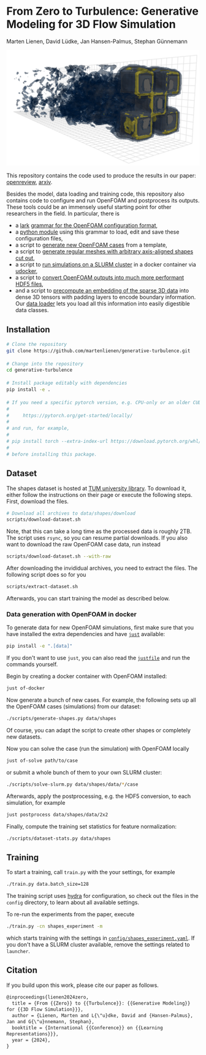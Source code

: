 # From Zero to Turbulence: Generative Modeling for 3D Flow Simulation

Marten Lienen, David Lüdke, Jan Hansen-Palmus, Stephan Günnemann

![](./figures/generated-sample-curl-norm.png)

This repository contains the code used to produce the results in our paper: [openreview](https://openreview.net/forum?id=ZhlwoC1XaN), [arxiv](https://arxiv.org/abs/2306.01776).

Besides the model, data loading and training code, this repository also contains code to configure and run OpenFOAM and postprocess its outputs. These tools could be an immensely useful starting point for other researchers in the field. In particular, there is
- a [lark](https://github.com/lark-parser/lark) [grammar for the OpenFOAM configuration format](./turbdiff/openfoam.lark),
- a [python module](./turbdiff/openfoam.py) using this grammar to load, edit and save these configuration files,
- a script to [generate new OpenFOAM cases](./scripts/les-case.py) from a template,
- a script to [generate regular meshes with arbitrary axis-aligned shapes cut out](./scripts/channel-3d.py),
- a script to [run simulations on a SLURM cluster](./scripts/solve-slurm.py) in a docker container via [udocker](https://github.com/indigo-dc/udocker),
- a script to [convert OpenFOAM outputs into much more performant HDF5 files](./scripts/foam2h5.py),
- and a script to [precompute an embedding of the sparse 3D data](./scripts/grid-embedding.py) into dense 3D tensors with padding layers to encode boundary information.
Our [data loader](./turbdiff/data/ofles.py) lets you load all this information into easily digestible data classes.

## Installation

```sh
# Clone the repository
git clone https://github.com/martenlienen/generative-turbulence.git

# Change into the repository
cd generative-turbulence

# Install package editably with dependencies
pip install -e .

# If you need a specific pytorch version, e.g. CPU-only or an older CUDA version, check
#
#     https://pytorch.org/get-started/locally/
#
# and run, for example,
#
# pip install torch --extra-index-url https://download.pytorch.org/whl/cu117
#
# before installing this package.
```

## Dataset

The shapes dataset is hosted at [TUM university library](https://mediatum.ub.tum.de/1737748). To download it, either follow the instructions on their page or execute the following steps. First, download the files.
```sh
# Download all archives to data/shapes/download
scripts/download-dataset.sh
```
Note, that this can take a long time as the processed data is roughly 2TB. The script uses `rsync`, so you can resume partial downloads. If you also want to download the raw OpenFOAM case data, run instead
```sh
scripts/download-dataset.sh --with-raw
```
After downloading the invididual archives, you need to extract the files. The following script does so for you
```sh
scripts/extract-dataset.sh
```
Afterwards, you can start training the model as described below.

### Data generation with OpenFOAM in docker

To generate data for new OpenFOAM simulations, first make sure that you have installed the extra dependencies and have [`just`](https://just.systems/) available:
```sh
pip install -e ".[data]"
```
If you don't want to use `just`, you can also read the [`justfile`](./justfile) and run the commands yourself.

Begin by creating a docker container with OpenFOAM installed:
```sh
just of-docker
```

Now generate a bunch of new cases. For example, the following sets up all the OpenFOAM cases (simulations) from our dataset:
```sh
./scripts/generate-shapes.py data/shapes
```
Of course, you can adapt the script to create other shapes or completely new datasets.

Now you can solve the case (run the simulation) with OpenFOAM locally
```sh
just of-solve path/to/case
```
or submit a whole bunch of them to your own SLURM cluster:
```sh
./scripts/solve-slurm.py data/shapes/data/*/case
```

Afterwards, apply the postprocessing, e.g. the HDF5 conversion, to each simulation, for example
```sh
just postprocess data/shapes/data/2x2
```

Finally, compute the training set statistics for feature normalization:
```sh
./scripts/dataset-stats.py data/shapes
```

## Training

To start a training, call `train.py` with the your settings, for example
```sh
./train.py data.batch_size=128
```
The training script uses [hydra](https://hydra.cc) for configuration, so check out the files in the `config` directory, to learn about all available settings.

To re-run the experiments from the paper, execute
```sh
./train.py -cn shapes_experiment -m
```
which starts training with the settings in [`config/shapes_experiment.yaml`](./config/shapes_experiment.yaml). If you don't have a SLURM cluster available, remove the settings related to `launcher`.

## Citation

If you build upon this work, please cite our paper as follows.

```
@inproceedings{lienen2024zero,
  title = {From {{Zero}} to {{Turbulence}}: {{Generative Modeling}} for {{3D Flow Simulation}}},
  author = {Lienen, Marten and L{\"u}dke, David and {Hansen-Palmus}, Jan and G{\"u}nnemann, Stephan},
  booktitle = {International {{Conference}} on {{Learning Representations}}},
  year = {2024},
}
```
